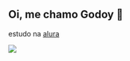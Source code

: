 ## Oi, me chamo Godoy 👋

estudo na [alura](https://www.alura.com.br/)

![](https://media1.tenor.com/m/WWuKr0zRdGYAAAAC/messi.gif)

<!--
**godoy0502/godoy0502** is a ✨ _special_ ✨ repository because its `README.md` (this file) appears on your GitHub profile.

Here are some ideas to get you started:

- 🔭 I’m currently working on ...
- 🌱 I’m currently learning ...
- 👯 I’m looking to collaborate on ...
- 🤔 I’m looking for help with ...
- 💬 Ask me about ...
- 📫 How to reach me: ...
- 😄 Pronouns: ...
- ⚡ Fun fact: ...
-->
